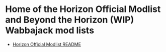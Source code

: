 # Home of the Horizon Official Modlist and Beyond the Horizon (WIP) Wabbajack mod lists
- [Horizon Official Modlist README](./README_official.html)